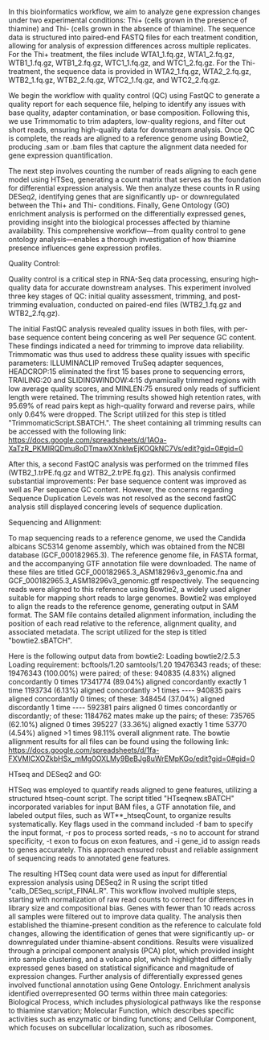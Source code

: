 In this bioinformatics workflow, we aim to analyze gene expression changes under two experimental conditions: Thi+ (cells grown in the presence of thiamine) and Thi- (cells grown in the absence of thiamine). The sequence data is structured into paired-end FASTQ files for each treatment condition, allowing for analysis of expression differences across multiple replicates. For the Thi+ treatment, the files include WTA1_1.fq.gz, WTA1_2.fq.gz, WTB1_1.fq.gz, WTB1_2.fq.gz, WTC1_1.fq.gz, and WTC1_2.fq.gz. For the Thi- treatment, the sequence data is provided in WTA2_1.fq.gz, WTA2_2.fq.gz, WTB2_1.fq.gz, WTB2_2.fq.gz, WTC2_1.fq.gz, and WTC2_2.fq.gz.

We begin the workflow with quality control (QC) using FastQC to generate a quality report for each sequence file, helping to identify any issues with base quality, adapter contamination, or base composition. Following this, we use Trimmomatic to trim adapters, low-quality regions, and filter out short reads, ensuring high-quality data for downstream analysis. Once QC is complete, the reads are aligned to a reference genome using Bowtie2, producing .sam or .bam files that capture the alignment data needed for gene expression quantification.

The next step involves counting the number of reads aligning to each gene model using HTSeq, generating a count matrix that serves as the foundation for differential expression analysis. We then analyze these counts in R using DESeq2, identifying genes that are significantly up- or downregulated between the Thi+ and Thi- conditions. Finally, Gene Ontology (GO) enrichment analysis is performed on the differentially expressed genes, providing insight into the biological processes affected by thiamine availability. This comprehensive workflow—from quality control to gene ontology analysis—enables a thorough investigation of how thiamine presence influences gene expression profiles.

Quality Control:

Quality control is a critical step in RNA-Seq data processing, ensuring high-quality data for accurate downstream analyses. This experiment involved three key stages of QC: initial quality assessment, trimming, and post-trimming evaluation, conducted on paired-end files (WTB2_1.fq.gz and WTB2_2.fq.gz).

The initial FastQC analysis revealed quality issues in both files, with per-base sequence content being concering as well Per sequence GC content. These findings indicated a need for trimming to improve data reliability. Trimmomatic was thus used to address these quality issues with specific parameters: ILLUMINACLIP removed TruSeq adapter sequences, HEADCROP:15 eliminated the first 15 bases prone to sequencing errors, TRAILING:20 and SLIDINGWINDOW:4:15 dynamically trimmed regions with low average quality scores, and MINLEN:75 ensured only reads of sufficient length were retained. The trimming results showed high retention rates, with 95.69% of read pairs kept as high-quality forward and reverse pairs, while only 0.64% were dropped. The Script utilized for this step is titled "TrimmomaticScript.SBATCH.". The sheet containing all trimming results can be accessed with the following link: https://docs.google.com/spreadsheets/d/1AOa-XaTzR_PKMIRQDmu8oDTmawXXnkIwEjKOQkNC7Vs/edit?gid=0#gid=0

After this, a second FastQC analysis was performed on the trimmed files (WTB2_1.trPE.fq.gz and WTB2_2.trPE.fq.gz). This analysis confirmed substantial improvements: Per base sequence content was improved as well as Per sequence GC content. However, the concerns regarding Sequence Duplication Levels was not resolved as the second fastQC analysis still displayed concering levels of sequence duplication.

Sequencing and Allignment:

To map sequencing reads to a reference genome, we used the Candida albicans SC5314 genome assembly, which was obtained from the NCBI database (GCF_000182965.3). The reference genome file, in FASTA format, and the accompanying GTF annotation file were downloaded. The name of these files are titled GCF_000182965.3_ASM18296v3_genomic.fna and GCF_000182965.3_ASM18296v3_genomic.gtf respectively. The sequencing reads were aligned to this reference using Bowtie2, a widely used aligner suitable for mapping short reads to large genomes. Bowtie2 was employed to align the reads to the reference genome, generating output in SAM format. The SAM file contains detailed alignment information, including the position of each read relative to the reference, alignment quality, and associated metadata. The script utilized for the step is titled "bowtie2.sBATCH".

Here is the following output data from bowtie2: Loading bowtie2/2.5.3 Loading requirement: bcftools/1.20 samtools/1.20 19476343 reads; of these: 19476343 (100.00%) were paired; of these: 940835 (4.83%) aligned concordantly 0 times 17341774 (89.04%) aligned concordantly exactly 1 time 1193734 (6.13%) aligned concordantly >1 times ---- 940835 pairs aligned concordantly 0 times; of these: 348454 (37.04%) aligned discordantly 1 time ---- 592381 pairs aligned 0 times concordantly or discordantly; of these: 1184762 mates make up the pairs; of these: 735765 (62.10%) aligned 0 times 395227 (33.36%) aligned exactly 1 time 53770 (4.54%) aligned >1 times 98.11% overall alignment rate. The bowtie allignment results for all files can be found using the following link: https://docs.google.com/spreadsheets/d/1fa-FXVMlCXOZkbHSx_mMg0OXLMy9BeBJg8uWrEMpKGo/edit?gid=0#gid=0

HTseq and DESeq2 and GO:

HTSeq was employed to quantify reads aligned to gene features, utilizing a structured htseq-count script. The script titled "HTseqnew.sBATCH" incorporated variables for input BAM files, a GTF annotation file, and labeled output files, such as WT**_htseqCount, to organize results systematically. Key flags used in the command included -f bam to specify the input format, -r pos to process sorted reads, -s no to account for strand specificity, -t exon to focus on exon features, and -i gene_id to assign reads to genes accurately. This approach ensured robust and reliable assignment of sequencing reads to annotated gene features.

The resulting HTSeq count data were used as input for differential expression analysis using DESeq2 in R using the script titled "calb_DESeq_script_FINAL.R". This workflow involved multiple steps, starting with normalization of raw read counts to correct for differences in library size and compositional bias. Genes with fewer than 10 reads across all samples were filtered out to improve data quality. The analysis then established the thiamine-present condition as the reference to calculate fold changes, allowing the identification of genes that were significantly up- or downregulated under thiamine-absent conditions. Results were visualized through a principal component analysis (PCA) plot, which provided insight into sample clustering, and a volcano plot, which highlighted differentially expressed genes based on statistical significance and magnitude of expression changes. Further analysis of differentially expressed genes involved functional annotation using Gene Ontology. Enrichment analysis identified overrepresented GO terms within three main categories: Biological Process, which includes physiological pathways like the response to thiamine starvation; Molecular Function, which describes specific activities such as enzymatic or binding functions; and Cellular Component, which focuses on subcellular localization, such as ribosomes. 
